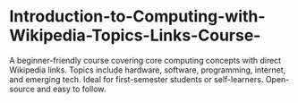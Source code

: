 # Introduction-to-Computing-with-Wikipedia-Topics-Links-Course-
A beginner-friendly  course covering core computing concepts with direct Wikipedia links. Topics include hardware, software, programming, internet, and emerging tech. Ideal for first-semester students or self-learners. Open-source and easy to follow.
